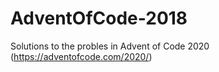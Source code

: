 # AdventOfCode-2018
Solutions to the probles in Advent of Code 2020 (https://adventofcode.com/2020/)
